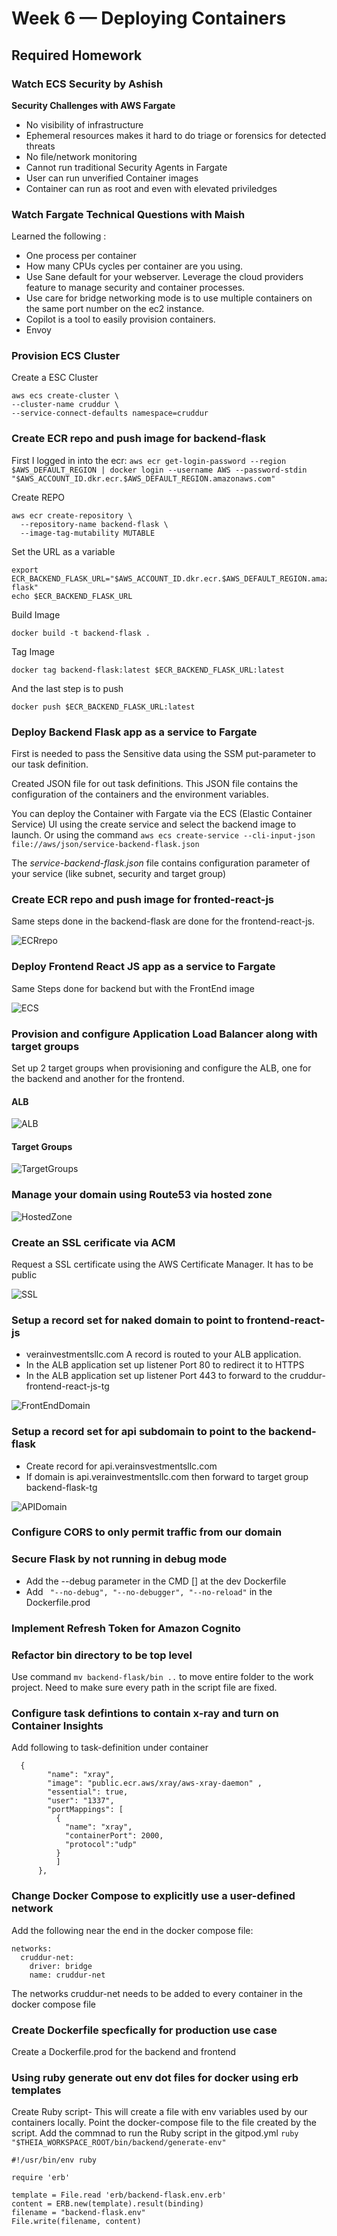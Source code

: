 # Week 6 — Deploying Containers

## Required Homework

### Watch ECS Security by Ashish
**Security Challenges with AWS Fargate**
- No visibility of infrastructure
- Ephemeral resources makes it hard to do triage or forensics for detected threats
- No file/network monitoring
- Cannot run traditional Security Agents in Fargate
- User can run unverified Container images
- Container can run as root and even with elevated priviledges

### Watch Fargate Technical Questions with Maish
Learned the following :
- One process per container
- How many CPUs cycles per container are you using.
- Use Sane default for your webserver. Leverage the cloud providers feature to manage security and container processes.
- Use care for bridge networking mode is to use multiple containers on the same port number on the ec2 instance.
- Copilot is a tool to easily provision containers.
- Envoy


### Provision ECS Cluster
Create a ESC Cluster
```
aws ecs create-cluster \
--cluster-name cruddur \
--service-connect-defaults namespace=cruddur
```

### Create ECR repo and push image for backend-flask
First I logged in into the ecr:
`aws ecr get-login-password --region $AWS_DEFAULT_REGION | docker login --username AWS --password-stdin "$AWS_ACCOUNT_ID.dkr.ecr.$AWS_DEFAULT_REGION.amazonaws.com"`

Create REPO
```
aws ecr create-repository \
  --repository-name backend-flask \
  --image-tag-mutability MUTABLE
```
Set the URL as a variable
```
export ECR_BACKEND_FLASK_URL="$AWS_ACCOUNT_ID.dkr.ecr.$AWS_DEFAULT_REGION.amazonaws.com/backend-flask"
echo $ECR_BACKEND_FLASK_URL
```
Build Image

`docker build -t backend-flask .`

Tag Image

`docker tag backend-flask:latest $ECR_BACKEND_FLASK_URL:latest`

And the last step is to push

`docker push $ECR_BACKEND_FLASK_URL:latest`

### Deploy Backend Flask app as a service to Fargate

First is needed to pass the Sensitive data using the SSM put-parameter to our task definition.

Created JSON file for out task definitions. This JSON file contains the configuration of the containers and the environment variables.

You can deploy the Container with Fargate via the ECS (Elastic Container Service) UI using the create service and select the backend image to launch. Or using the command `aws ecs create-service --cli-input-json file://aws/json/service-backend-flask.json`

The _service-backend-flask.json_ file contains configuration parameter of your service (like subnet, security and target group)


### Create ECR repo and push image for fronted-react-js
Same steps done in the backend-flask are done for the frontend-react-js. 

![ECRrepo](assets/ElasticContainerRepo.png)

### Deploy Frontend React JS app as a service to Fargate
Same Steps done for backend but with the FrontEnd image

![ECS](assets/ECSServices.png)

### Provision and configure Application Load Balancer along with target groups
Set up 2 target groups when provisioning and configure the ALB, one for the backend and another for the frontend.

#### ALB
![ALB](assets/ALB.png)

#### Target Groups

![TargetGroups](assets/ALB.png)

### Manage your domain using Route53 via hosted zone

![HostedZone](assets/HostedZone.png)

### Create an SSL cerificate via ACM

Request a SSL certificate using the AWS Certificate Manager. It has to be public 

![SSL](assets/SSLCertificate.png)

### Setup a record set for naked domain to point to frontend-react-js

* verainvestmentsllc.com A record is routed to your ALB application.
*  In the ALB application set up listener Port 80 to redirect it to HTTPS
* In the ALB application set up listener Port 443 to forward to the cruddur-frontend-react-js-tg


![FrontEndDomain](assets/FrontEndDomain.png)


### Setup a record set for api subdomain to point to the backend-flask
* Create record for api.verainsvestmentsllc.com
* If domain is api.verainvestmentsllc.com then forward to target group backend-flask-tg

![APIDomain](assets/apidomain.png)

### Configure CORS to only permit traffic from our domain

### Secure Flask by not running in debug mode

 - Add the --debug parameter in the CMD []  at the dev Dockerfile 
 - Add ` "--no-debug", "--no-debugger", "--no-reload"` in the Dockerfile.prod

### Implement Refresh Token for Amazon Cognito

### Refactor bin directory to be top level

Use command `mv backend-flask/bin ..` to move entire folder to the work project. Need to make sure every path in the script file are fixed.

### Configure task defintions to contain x-ray and turn on Container Insights

Add following to task-definition under container
```
  {
        "name": "xray",
        "image": "public.ecr.aws/xray/aws-xray-daemon" ,
        "essential": true,
        "user": "1337",
        "portMappings": [
          {
            "name": "xray",
            "containerPort": 2000,
            "protocol":"udp"
          }
          ]
      },
```

### Change Docker Compose to explicitly use a user-defined network

Add the following near the end in the docker compose file:
```
networks: 
  cruddur-net:
    driver: bridge
    name: cruddur-net
```
The networks cruddur-net needs to be added to every container in the docker compose file

### Create Dockerfile specfically for production use case

Create a Dockerfile.prod for the backend and frontend

### Using ruby generate out env dot files for docker using erb templates

Create Ruby script- This will create a file with env variables used by our containers locally. Point the docker-compose file to the file created by the script. Add the commnad to run the Ruby script in the gitpod.yml `ruby "$THEIA_WORKSPACE_ROOT/bin/backend/generate-env"`
```
#!/usr/bin/env ruby

require 'erb'

template = File.read 'erb/backend-flask.env.erb'
content = ERB.new(template).result(binding)
filename = "backend-flask.env"
File.write(filename, content)
```
